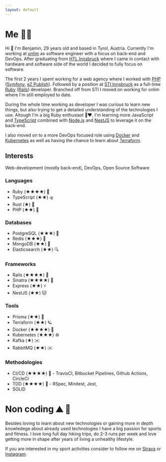 ```yaml
---
layout: default
---
```

# Me 👨‍💻

Hi 👋 I'm Benjamin, 29 years old and based in Tyrol, Austria. Currently I'm working at [onlim](https://onlim.com/) as software engineer with a focus on back-end and DevOps.
After graduating from [HTL Innsbruck](https://htlinn.ac.at/) where I came in contact with hardware and software side of the world I decided to fully focus on software.

The first 2 years I spent working for a web agency where I worked with [PHP](https://www.php.net/) ([Symfony](https://symfony.com/), [eZ Publish](https://github.com/ezsystems/ezpublish-community)).
Followed by a position at [STI Innsbruck](https://www.sti-innsbruck.at/) as a full-time [Ruby](https://www.ruby-lang.org/en/) ([Rails](https://rubyonrails.org/)) developer. Branched off from STI I moved on working for onlim where I'm still employed to date.

During the whole time working as developer I was curious to learn new things, but also trying to get a detailed understanding of the technologies I use. Altough I'm a big Ruby enthusiast 💎❤️, I'm learning more JavaScript and [TypeScript](https://www.typescriptlang.org/) combined with [Node.js](https://nodejs.dev/) and [NestJS](https://nestjs.com) to leverage it on the back-end.

I also moved on to a more DevOps focused role using [Docker](https://www.docker.com/) and [Kubernetes](https://kubernetes.io/) as well as having the chance to learn about [Terraform](https://www.terraform.io/).

## Interests

Web-development (mostly back-end), DevOps, Open Source Software

### Languages

- Ruby (★★★★) 💎
- TypeScript (★★) 🛸
- Rust (★) 🦀
- PHP (★★) 🐘

### Databases

- PostgreSQL (★★★) 🐘
- Redis (★★★) 🔑
- MongoDB (★★) 📄
- Elasticsearch (★★) 🔍

### Frameworks

- Rails (★★★★) 🚅
- Sinatra (★★★★) 🤠
- Express (★★) ⚡️
- NestJS (★★) 🐱

### Tools

- Prisma (★★) 🚀
- Terraform (★★) 🪐
- Docker (★★★★) 🕋
- Kubernetes (★★★) ⚙️
- Kafka (★) ✉️
- RabbitMQ (★★) ✉️

### Methodologies

- CI/CD (★★★★) 🚢 - TravisCI, Bitbucket Pipelines, Github Actions, CircleCI
- TDD (★★★★) 🔬 - RSpec, Minitest, Jest,
- SOLID

# Non coding ⛰️ 🏃

Besides loving to learn about new technologies or gaining more in depth knowledege about already used technologies I have a big passion for sports and fitness.
I love long full day hiking trips, do 2-3 runs per week and love getting more in shape after years of living a unhealthy lifestyle.

If you are interested in my sport activities consider to follow me on [Strava](https://www.strava.com/athletes/70701998) or [Instagram](https://www.instagram.com/bk_cupra/).
